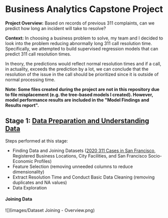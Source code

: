 # Business Analytics Capstone Project

__Project Overview:__ Based on records of previous 311 complaints, can we predict how long an incident will take to resolve?

__Context:__ 
In choosing a business problem to solve, my team and I decided to look into the problem reducing abnormally long 311 call resolution time. Specifically, we attempted to build supervised regression models that can predict 311 call resolution times. 

In theory, the predictions would reflect normal resolution times and if a call, in actuality, exceeds the prediction by a lot, we can conclude that the resolution of the issue in the call should be prioritized since it is outside of normal processing time.

__Note: Some files created during the project are not in this repository due to file misplacement (e.g. the tree-based models I created). However, model performance results are included in the "Model Findings and Results report".__

## Stage 1: [Data Preparation and Understanding Data](https://docs.google.com/presentation/d/1cNAAgVxRoOjzag2rKMAHLFmK46ZXGNRW_qmfJ-iy3uk/edit?usp=sharing) 

Steps performed at this stage:
- Finding Data and Joining Datasets ([2020 311 Cases in San Francisco](https://data.sfgov.org/City-Infrastructure/311-Cases/vw6y-z8j6), Registered Business Locations, City Facilities, and San Francisco Socio-Economic Profiles)
- Feature Selection (removing unneeded columns to reduce dimensionality)
- Extract Resolution Time and Conduct Basic Data Cleaning (removing duplicates and NA values)
- Data Exploration 

#### Joining Data

![](images/Dataset Joining - Overview.png)


